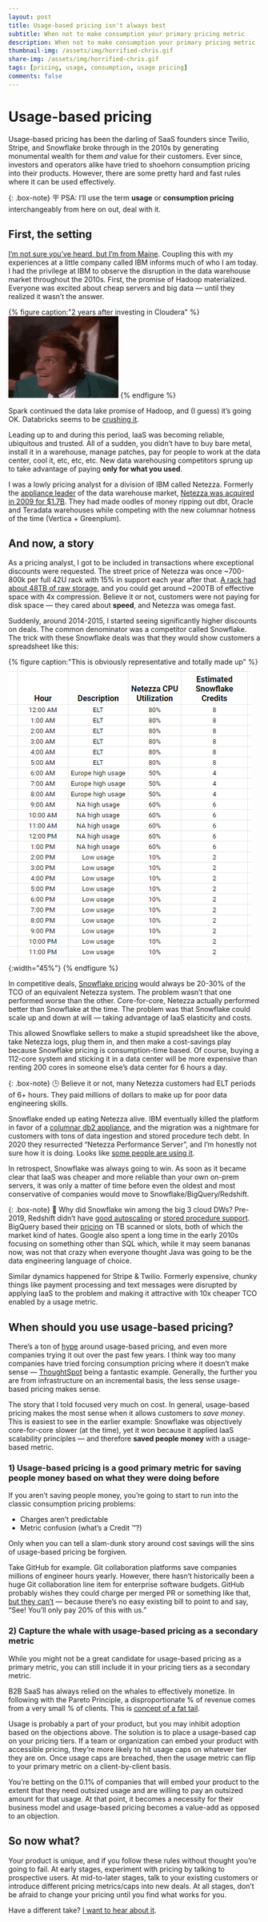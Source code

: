 ```yaml
---
layout: post
title: Usage-based pricing isn't always best
subtitle: When not to make consumption your primary pricing metric
description: When not to make consumption your primary pricing metric
thumbnail-img: /assets/img/horrified-chris.gif
share-img: /assets/img/horrified-chris.gif
tags: [pricing, usage, consumption, usage pricing]
comments: false
---
```

# Usage-based pricing

Usage-based pricing has been the darling of SaaS founders since Twilio, Stripe, and Snowflake broke through in the 2010s by generating monumental wealth for them *and* value for their customers. Ever since, investors and operators alike have tried to shoehorn consumption pricing into their products. However, there are some pretty hard and fast rules where it can be used effectively.

{: .box-note}
🪧 PSA: I’ll use the term **usage** or **consumption pricing** interchangeably from here on out, deal with it.

## First, the setting

[I’m not sure you’ve heard, but I’m from Maine](https://twitter.com/CSReuter/status/1331931049052540934). Coupling this with my experiences at a little company called IBM informs much of who I am today. I had the privilege at IBM to observe the disruption in the data warehouse market throughout the 2010s. First, the promise of Hadoop materialized. Everyone was excited about cheap servers and big data — until they realized it wasn’t the answer.

{% figure caption:"2 years after investing in Cloudera" %}
  ![2 years after investing in Cloudera](/assets/img/horrified-chris.gif)
{% endfigure %}

Spark continued the data lake promise of Hadoop, and (I guess) it’s going OK. Databricks seems to be [crushing it](https://techcrunch.com/2021/02/01/databricks-raises-1b-at-28b-valuation-as-it-reaches-425m-arr/).

Leading up to and during this period, IaaS was becoming reliable, ubiquitous and trusted. All of a sudden, you didn’t have to buy bare metal, install it in a warehouse, manage patches, pay for people to work at the data center, cool it, etc, etc, etc. New data warehousing competitors sprung up to take advantage of paying **only for what you used**.

I was a lowly pricing analyst for a division of IBM called Netezza. Formerly the [appliance leader](https://en.wikipedia.org/wiki/Data_warehouse_appliance) of the data warehouse market, [Netezza was acquired in 2009 for $1.7B](https://www.computerworld.com/article/2749200/ibm-to-acquire-netezza-for--1-7-billion.html). They had made oodles of money ripping out dbt, Oracle and Teradata warehouses while competing with the new columnar hotness of the time (Vertica + Greenplum).

## And now, a story

As a pricing analyst, I got to be included in transactions where exceptional discounts were requested. The street price of Netezza was once ~700-800k per full 42U rack with 15% in support each year after that. [A rack had about 48TB of raw storage](https://www.ibm.com/docs/en/psfa/7.2.1?topic=hardware-puredata-system-analytics-n2001-n2002-model-summary), and you could get around ~200TB of effective space with 4x compression. Believe it or not, customers were not paying for disk space — they cared about **speed**, and Netezza was omega fast.

Suddenly, around 2014-2015, I started seeing significantly higher discounts on deals. The common denominator was a competitor called Snowflake. The trick with these Snowflake deals was that they would show customers a spreadsheet like this:

{% figure caption:"This is obviously representative and totally made up" %}
  ![This is obviously representative and totally made up](/assets/img/Snowflake-Table.png){:width="45%"}
{% endfigure %}

In competitive deals, [Snowflake pricing](https://www.snowflake.com/pricing/) would always be 20-30% of the TCO of an equivalent Netezza system. The problem wasn’t that one performed worse than the other. Core-for-core, Netezza actually performed better than Snowflake at the time. The problem was that Snowflake could scale up and down at will — taking advantage of IaaS elasticity and costs.

This allowed Snowflake sellers to make a stupid spreadsheet like the above, take Netezza logs, plug them in, and then make a cost-savings play because Snowflake pricing is consumption-time based. Of course, buying a 112-core system and sticking it in a data center will be more expensive than renting 200 cores in someone else’s data center for 6 hours a day.

{: .box-note}
🕒 Believe it or not, many Netezza customers had ELT periods of 6+ hours. They paid millions of dollars to make up for poor data engineering skills.

Snowflake ended up eating Netezza alive. IBM eventually killed the platform in favor of a [columnar db2 appliance](https://www.ibm.com/docs/en/ias?topic=system-overview), and the migration was a nightmare for customers with tons of data ingestion and stored procedure tech debt. In 2020 they resurrected “Netezza Performance Server”, and I’m honestly not sure how it is doing. Looks like [some people are using it](https://www.g2.com/products/ibm-netezza-performance-server/reviews).

In retrospect, Snowflake was always going to win. As soon as it became clear that IaaS was cheaper and more reliable than your own on-prem servers, it was only a matter of time before even the oldest and most conservative of companies would move to Snowflake/BigQuery/Redshift.

{: .box-note}
🥇 Why did Snowflake win among the big 3 cloud DWs? Pre-2019, Redshift didn’t have [good autoscaling](https://aws.amazon.com/about-aws/whats-new/2019/03/AmazonRedshift-ConcurrencyScaling/) or [stored procedure support](https://aws.amazon.com/about-aws/whats-new/2019/05/amazon-redshift-now-supports-stored-procedures/). BigQuery based their [pricing](https://cloud.google.com/bigquery/pricing) on TB scanned or slots, both of which the market kind of hates. Google also spent a long time in the early 2010s focusing on something other than SQL which, while it may seem bananas now, was not that crazy when everyone thought Java was going to be the data engineering language of choice.

Similar dynamics happened for Stripe & Twilio. Formerly expensive, chunky things like payment processing and text messages were disrupted by applying IaaS to the problem and making it attractive with 10x cheaper TCO enabled by a usage metric.

## When should you use usage-based pricing?

There’s a ton of [hype](https://openviewpartners.com/usage-based-pricing/) around usage-based pricing, and even more companies trying it out over the past few years. I think way too many companies have tried forcing consumption pricing where it doesn’t make sense — [ThoughtSpot](https://docs.thoughtspot.com/software/latest/consumption-pricing) being a fantastic example. Generally, the further you are from infrastructure on an incremental basis, the less sense usage-based pricing makes sense.

The story that I told focused very much on cost. In general, usage-based pricing makes the most sense when it allows customers to *save money*. This is easiest to see in the earlier example: Snowflake was objectively core-for-core slower (at the time), yet it won because it applied IaaS scalability principles — and therefore **saved people money** with a usage-based metric.

### **1) Usage-based pricing is a good primary metric for saving people money based on what they were doing before**

If you aren’t saving people money, you’re going to start to run into the classic consumption pricing problems:

- Charges aren’t predictable
- Metric confusion (what’s a Credit ™️?)

Only when you can tell a slam-dunk story around cost savings will the sins of usage-based pricing be forgiven. 

Take GitHub for example. Git collaboration platforms save companies millions of engineer hours yearly. However, there hasn’t historically been a huge Git collaboration line item for enterprise software budgets. GitHub probably wishes they could charge per merged PR or something like that, [but they can’t](https://github.com/pricing) — because there’s no easy existing bill to point to and say, “See! You’ll only pay 20% of this with us.”

### 2) **Capture the whale with usage-based pricing as a secondary metric**

While you might not be a great candidate for usage-based pricing as a primary metric, you can still include it in your pricing tiers as a secondary metric.

B2B SaaS has always relied on the whales to effectively monetize. In following with the Pareto Principle, a disproportionate % of revenue comes from a very small % of clients. This is [concept of a fat tail](https://whoisnnamdi.com/software-fat-tailed/).

Usage is probably a part of your product, but you may inhibit adoption based on the objections above. The solution is to place a usage-based cap on your pricing tiers. If a team or organization can embed your product with accessible pricing, they’re more likely to hit usage caps on whatever tier they are on. Once usage caps are breached, then the usage metric can flip to your primary metric on a client-by-client basis.

You’re betting on the 0.1% of companies that will embed your product to the extent that they need outsized usage and are willing to pay an outsized amount for that usage. At that point, it becomes a necessity for their business model and usage-based pricing becomes a value-add as opposed to an objection.

## So now what?

Your product is unique, and if you follow these rules without thought you’re going to fail. At early stages, experiment with pricing by talking to prospective users. At mid-to-later stages, talk to your existing customers or introduce different pricing metrics/caps into new deals. At all stages, don’t be afraid to change your pricing until you find what works for you.

Have a different take? [I want to hear about it](https://twitter.com/csreuter).
